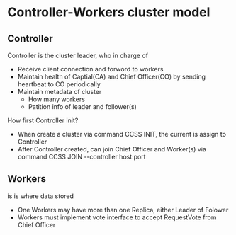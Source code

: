 # Controller-Workers cluster model #

## Controller ##

Controller is the cluster leader, who in charge of
- Receive client connection and forword to workers
- Maintain health of Captial(CA) and Chief Officer(CO) by sending heartbeat to CO periodically
- Maintain metadata of cluster
    - How many workers
    - Patition info of leader and follower(s)

How first Controller init?
- When create a cluster via command CCSS INIT, the current is assign to Controller
- After Controller created, can join Chief Officer and Worker(s) via command CCSS JOIN --controller host:port


## Workers ##
is is where data stored
- One Workers may have more than one Replica, either Leader of Folower
- Workers must implement vote interface to accept RequestVote from Chief Officer